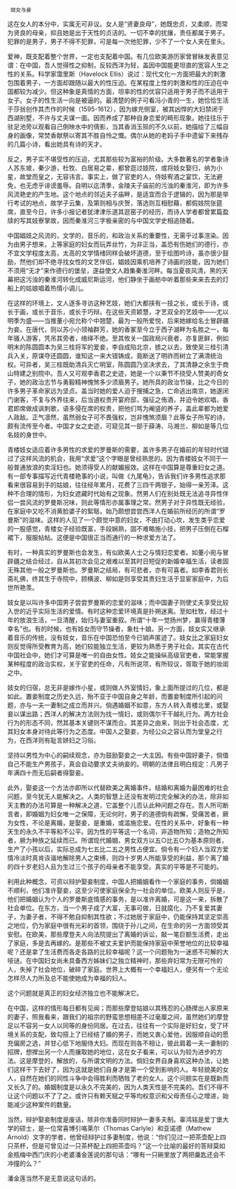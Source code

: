      妓女与妾 

   这在女人的本分中，实属无可非议。女人是“贤妻良母”，她既忠贞，又柔顺，而常为贤良的母亲，抑且她是出于天性的贞洁的。一切不幸的扰攘，责任都属于男子。犯罪的是男子，男子不得不犯罪，可是每一次他犯罪，少不了一个女人夹在里头。 

   爱神，既支配着整个世界，一定也支配着中国。有几位欧美游历家曾冒昧发表意见谓：在中国，吾人觉得性之抑制，反较西洋为轻，盖因中国能更坦直的宽容人生之性的关系。科学家霭里斯（Havelock Ellis）说过：现代文化一方面把最大的刺激包围着男子，一方面却跟随以最大的性压迫。在某程度上性的刺激和性的压迫在中国都较为减少。但这种象是真情的方面，坦率的性的优容只适用于男子而不适用于女子。女子的性生活一向是被逼的。最清楚的例子可看冯小青的一生，她恰恰生活于莎翁创作其杰作的时候（1595-1612），因为嫁充侧室，被其凶悍的大妇禁闭于西湖别墅，不许与丈夫谋一面。因而养成了那种自身恋爱的畸形现象。她往往乐于驻足池旁以观看自己倒映水中的倩影，当其香消玉殒的不久以前，她描绘了三幅自身的画像，常焚香献祭以寄其不胜自怜之慨。偶尔从她的老妈子手中遗留下来残存的几篇小诗，看出她具有诗的天才。 

   反之，男子实不堪受性的压迫，尤其那些较为富裕的阶级。大多数著名的学者象诗人苏东坡，秦少游，杜牧、白居易之辈，都曾逛过妓院，或将妓女娶归，纳为小星，故堂而皇之，无容讳言。事实上，做了官吏的人，侍妓宥酒之宴饮，无法避免，也无虑乎诽谤羞辱。自明以迄清季，金陵夫子庙前的污浊的秦淮河，即为许多风流艳史的产生地。这个地点的邻近夫子庙畔，是适宜而合于逻辑的，因为那是举行考试的地点，故学子云集，及第则相与庆贺，落选则互相慰藉，都假妓院张筵席，直至今日，许多小报记者犹津津乐道其逛窑子的经历，而诗人学者都曾累篇盈牍的写其妓寮掌故，因而秦淮河三字极亲密的与中国文学史相追随着。 

   中国娼妓之风流的，文学的，音乐的，和政治关系的重要性，无需乎过事渲染。因为由男子想来，上等家庭的妇女而玩弄丝竹，为非正当，盖恐有伤她们的德行，亦不宜文学程度太高，太高的文学情绪同样会破坏道德，至于绘图吟诗，虽亦很少鼓励，然他们却不绝寻找女性的文艺伴侣，娼妓因乘机培养了诗画的技能，因为她们不须用“无才”来作德行的堡垒，遂益使文人趋集秦淮河畔。每当夏夜风清，黑的天幕把这污浊的秦淮河转化成威尼斯运河，他们静坐于画舫中听着那些来来去去的灯船上的姑娘唱着热情小调儿。 

   在这样的环境上，文人逐多寻访这种艺妓，她们大都挟有一技之长，或长于诗，或长于画，或长于音乐，或长于巧辩。在这些天资颖慧，才艺双全的艺妓中——尤以明季为盛——当推董小宛允称个中翘楚，最为一般所爱悦，后来她嫁给名士冒辟疆为妾。在唐代，则以苏小小领袖群芳，她的香冢至今立于西子湖畔为名胜之一，每年骚人游客，凭吊其旁者，络绎不绝。至其攸关一国政局兴衰者，亦复匪鲜，例如明末的陈圆圆本为吴三桂将军的爱妾，李自成陷北京，掳之以去，致使吴三桂引清兵入关，原谋夺还圆圆，谁知这一来大错铸成，竟断送了明祚而树立了满清统治权。可异者，吴三桂既助清兵灭亡明室，陈圆圆乃坚决求去，了其清静之余生于商山特建之别院中。吾人又可观李香君之史迹，她是一个以秉节不挠受人赞美的奇女子，她的政治志节与勇毅精神愧煞多少须眉男子。她所具的政治节操，比之今日的许多男子革命家远为坚贞。盖当时她的爱人迫于搜捕之急，亡命逃出南京，她遂闭门谢客，不复与外界往来，后当道权贵开宴府邸，强征之侑酒，并迫令她欢唱，香君即席做成讽刺歌，语多侵在席的权贵，把他们骂为阉竖的养子，盖此辈都为她爱人政敌。正气凛然，虽然弱女子可不畏强权，岂非愧煞须眉？此等女子所写的诗，颇有流传至今者。中国才女之史迹，可窥见其一部于薛涛、马湘兰、柳如是等几位名妓的身世中。 

   青楼妓女适应着许多男性的求爱的罗曼斯的需要，盖许多男子在婚前的年轻时代错过了这样风流的机会，我用“求爱”这个字眼是曾经熟思的。因为青楼妓女不同于一般普通放浪的卖淫妇也。她须得受人的献媚报效。这样在中国算是尊重妇女之道。有一部专事描写近代青楼艳事的小说，叫做《九尾龟》，告诉我们许多男性追求那看来很容易到手的姑娘，往往经年累月，花费了三四千两银子，始得一亲芳泽。这种不合理的情形，为妇女遮藏时代始有之现象。然男人们在别处既无法追寻异性伴侣一尝风流的罗曼斯况味，则此等情形亦属事理之常。然男子对于异性既无经验，在家庭中又吃不消黄脸婆子的絮聒，始乃颇想尝尝西洋人在婚前所经历的所谓“罗曼斯”的滋味。这样的人见了一个颇觉中意的妇女，不由打动心坎，发生类乎恋爱的一股感觉，青楼女子经验既富，手段娴熟，固不难略施小技，把男子压倒在石榴裙下，服服帖帖。这便是中国很正当而通行的一种求爱方法了。 

   有时，一种真实的罗曼斯也会发生，有似欧美人士之与情妇恋爱者。如董小宛与冒辟疆之结合经过，自从其初次会见之艰难以至其时日短促的新婚幸福生活，读者固无殊其他一般之罗曼斯也。罗曼斯之结局，有可悲者，亦有可喜者。如李香君则长斋礼佛，终其生于寺院中，顾横波、柳如是则享受其贵妇生活于显宦家庭中，为后世所艳羡。 

   妓女是以叫许多中国男子尝尝罗曼斯的恋爱的滋味；而中国妻子则使丈夫享受比较入世的近乎实际生活的爱情。有时这种恋爱环境真是扑朔迷离。至如杜牧，经过十年的放浪生活，一旦清醒，始归与妻室重叙。所谓“十年一觉扬州梦，赢得青楼薄幸名”也。有的时候，也有妓女而守节操者，象杜十娘。另一方面，妓女实又继承着音乐的传统，没有妓女，音乐在中国恐怕至今已销声匿迹了。妓女比之家庭妇女则反觉得所受教育为高，她们较能独立生活，更较为熟悉于男子社会。其实在古代中国社会中，她们才可算是唯一的自由女性。妓女之能操纵高级官吏者，常能掌握某种程度的政治实权，关于官吏的任命，凡有所说项，有所较议，胥取于她的妆闺之中。 

   妓女的归宿，总无非是嫁作小星，或则做人外室情妇，象上面所提过的几位，都是如此。置妾制度之历史久远，殆不亚于中国自身之年龄，而置妾制度所引起的问题，亦与一夫一妻制之成立而并兴。倘遇婚姻不如意，东方人转入青楼北里，或娶妾以谋出路；西洋人的解决方法则为找一情妇，或则偶尔干干越礼行为。两方社会行为的形态不同，然其基本关键则不谋而合。其差异之由来，则出于社会态度，尤其妇女本身对待此等行为之态度。中国人之娶妾，为经公众之容认而为堂皇之行为，在西洋则有耻言姘妇之习俗。 

   坚持以男性为中心的嗣续观念，亦为鼓励娶妾之一大主因。有些中国好妻子，倘值自己不能生产男孩子，真会自动要求丈夫纳妾的。明朝的法律且明白规定：凡男子年满四十而无后嗣者得娶妾。 

   此外，娶妾这一个方法亦即所以代替欧美之离婚事件。结婚和离婚为最困难的社会问题，至今犹无人能解决之。人类的智慧上还没有发明过完全解决的办法，除非如天主教的办法可算是一种解决之道，它盖整个儿否认此种问题之存在。吾人所可断言者，即婚姻为妇女唯一之保障，无论何时，男子的道德倘有疏懈，受痛苦者，厥为女性，不论是离婚，是娶妾，是重婚，或滥施恋爱。在性的关系中，好象有一种天生的永久不平等和不公平。因为性的平等这一个名词，非造物所知；造物之所知者，厥为种族之延续而已。所谓现代婚姻，男女双方以五○比五○为基本原则者，生产了小孩以后，实际总成为七五比二五之男性占便宜。倘令有一个妇人当双方爱情冷淡时真肯诙谐地解除男人之束缚，则四十岁男人所能享受的利益，那个离了婚的四十岁老妇人且为生过三个孩子的母亲者不能享受。真实的平等是不可能的。 

   利用此种概念，可资以辩护娶妾制度，中国人把婚姻看作一个家庭的事务，倘婚姻不顺利，他们准许娶妾，这至少可使家庭保全为一社会的单位。欧美人则反乎是，他们把婚姻认为个人的罗曼斯底情感的事务，是以准许离婚，可是这一来，拆散了社会单位。在东方，当一个男子成了大富，无事可做，日就腐化，乃不复爱其妻子，为妻子者，不得不勉自抑制其性欲；不过她居于家庭中，仍能保持其坚定崇高之地位，仍为家庭中很有光彩的首领，围绕于孙儿之间，在生命的另一方面领受其安慰。在欧美，那些摩登夫人向法院提出了离婚的诉讼，敲一笔巨额生活费，走出了家庭，多是去再嫁的。是那些不被丈夫爱护而能保持家庭中荣誉地位的比较幸福呢？还是拿了生活费而各走各路的比较幸福呢？这一个问题殆为一迷惑不可解的大哑谜。在中国妇女尚未具备西方姊妹们之独立精神时，那些弃妇常为无限可怜的人，失掉了社会地位，破碎了家庭。世界上大概有一个幸福妇人，便另有一个无论怎样尽人力所及总不能使她成为幸福的妇人。 

   这个问题就是真正的妇女经济独立也不能解决它。 

   在中国，这样的情形每日都有见闻；而那些摩登姑娘以其残忍的心肠撵出人家原来的妻子，照我看来，跟我们的祖宗的野蛮思想相差不过毫厘之间，虽然她们的摩登足以不容另一女人以同等的身份同居。在过去，往往有一个实际是好妇女，受了环境关系的支配，致勾搭上了已经结了婚的男子，而她又衷心爱他，因服顺自动的愿充偏房之选，并甘心低下地服侍大妇。而现在则各不相让，彼此肩着一夫一妻制的招牌，想撵出另一个人而攘取她的地位，这在女子看来，可以认为较为进步的方法。这是摩登的，解放的，与所谓文明的方法。倘妇女界自身喜欢这种办法，让她们这样干下去好了，因为这就是她们自身才是第一个受到影响的人。年轻貌美的女人，自然在她们的同性斗争中会得胜利而牺牲了老的女人。这个问题实在是既新而又长久了的。婚姻制度是以永久不完美的，因为人类天性是不完美的。吾们不得不让这个问题以不了了之。或许只有赖天赋之平等均权意识和父母责任心之增进，始能减少这种案件的数量。 

   当然，辩护娶妾制度是废话，除非你准备同时辩护一妻多夫制。辜鸿铭是爱丁堡大学的硕士，是一位常喜博引咯莱尔（Thomas Carlyle）和亚诺德（Mathew Arnold）文字的学者，他曾经辩护过多妻制度，他说：“你们见过一把茶壶配上四只茶杯，但是可曾见过一只茶杯配上四把茶壶吗？”这一个比喻的最好的答辩莫如金瓶梅中西门庆的小老婆潘金莲说的那句话：“哪有一只碗里放了两把羹匙还会不冲撞的么？” 

   潘金莲当然不是无意说这句话的。 

